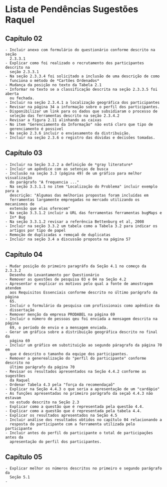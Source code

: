 # Lista de Pendências Sugestões Raquel #

## Capítulo 02 ##

    - Incluir anexo com formulário do questionário conforme descrito na seção
      2.3.3.1
    - Explicar como foi realizado o recrutamento dos participantes descrito na
      seção 2.3.3.1
    - Na seção 2.3.3.4 foi solicitado a inclusão de uma descrição de como
      funciona o método de *Cartões Ordenados*
    - Mudança da posição no texto da Tabela 2.1
    - Informar no texto se a classificação descrita na seção 2.3.3.5 foi aberta
      ou fechada.
    - Incluir na seção 2.3.4.1 a localização geográfica dos participantes
    - Revisar na página 34 a informação sobre o perfil dos participantes.
    - Disponibilizar um link para os dados que subsidiaram o processo de
      seleção das ferramentas descrito na seção 2.3.4.2
    - Revisar a figura 2.11 alinhando as caixas
    - No item "Gerenciamento da Informação" não está claro que tipo de
      gerenciamento é possivel
    - Na seção 2.3.6 incluir o enviesamento da distribuição.
    - Incluir na seção 2.3.6 o registro das dúvidas e decisões tomadas.

## Capítulo 03 ##

    - Incluir na Seção 3.2.2 a definição de *gray literature*
    - Incluir um apêndice com as setenças de busca
    - Inclusão na seção 3.3 (página 49) de um gráfico para melhor visualização
      do parágrafo "A frequencia ..."
    - Na seção 3.3.1.1 no item "Localização do Problema" incluir exemplo para a
      descrição: "Algumas das melhorias propostas foram incluídas em
      ferramentas largamente empregadas no mercado utilizando os mecanismos de
      extensão que elas oferecem"
    - Na seção 3.3.1.2 incluir a URL das ferramentas ferramentas bugMaps e
      In* Bug
    - Na seção 3.3.1.2 revisar a referência Bettenburg et al, 2008
    - Incluir na seção 3.3.2 um tabela como a Tabela 3.2 para indicar os
      artigos por tipo de papel
    - Remoção de duplicadas x remoçaõ de duplicatas
    - Incluir na seção 3.4 a discussão proposta na página 57

## Capítulo 04 ##

    - Mudar posição do primeiro paragráfo da Seção 4.1 no começo da 2.3.3.2
      Desenho do Levantamento por Questionário
    - Remover as questões de pesquisa 03 e 04 na Seção 4.2
    - Apresentar e explicar os motivos pelo qual a fonte de amostragem atendem
      aos Requisitos Essenciais conforme descrito no último parágrafo da página
      65.
    - Incluir o formulário da pesquisa com profissionais como apêndice da
      dissertação
    - Remover menção da empresa PRODABEL na página 69
    - Incluir o número de pessoas qeu foi enviada a mensagem descrita na página
      69, o período de envio e a mensagem enviada.
    - Gerar um gráfica sobre a distribuição geográfica descrito no final da
      página 69
    - Incluir um gráfico em substituição ao segundo páragrafo da página 70 em
      que é descrito o tamanho da equipe dos participantes.
    - Remover a generealização do "perfil do participante" conforme descrito no
      último parágrafo da página 70
    - Revisar os resultados apresentados na Seção 4.4.2 conforme as sugestões
      da Raquel
    - Ordenar Tabela 4.3 pela "força da recomendaçaõ"
    - Explicar na Seção 4.4.3 o que seria a apresentação de um "cardápio"
    - As funções apresentadas no primeiro parágrafo da seçaõ 4.4.3 não estavam
      no estudo descrito na Seção 2.3
    - Explicar como a questão que é representada pela questão 4.4.
    - Explicar como a questão que é representada pela tabela 4.4.
    - Explicar os resultados apresentados na Seção 4.5
    - Incluir análise dos resultados obtidos no capítulo 04 relacionando a
      resposta do participante com a ferramenta utilizada pelo participante
    - Incluir antes do perfil do participante o total de participações antes da
      apresentação do perfil dos participantes.

## Capítulo 05 ##

    - Explicar melhor os números descritos no primeiro e segundo parágrafo da
      Seção 5.1
    -  
